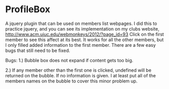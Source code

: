 ProfileBox
==========

A jquery plugin that can be used on members list webpages. I did this to practice jquery, and you can see its implementation on my clubs website, http://www.acm.uiuc.edu/webmonkeys/2012/?page_id=93
Click on the first member to see this affect at its best. It works for all the other members, but I only filled
added information to the first member. There are a few easy bugs that still need to be fixed.

Bugs:
1.) Bubble box does not expand if content gets too big.

2.) If any member other than the first one is clicked, undefined will be returned 
on the bubble. If no information is given. I at least put all of the members names
on the bubble to cover this minor problem up.
